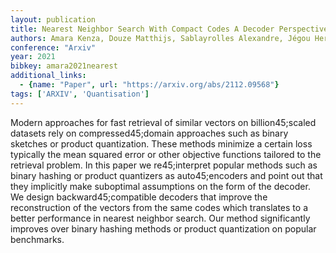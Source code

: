 ```yaml
---
layout: publication
title: Nearest Neighbor Search With Compact Codes A Decoder Perspective
authors: Amara Kenza, Douze Matthijs, Sablayrolles Alexandre, Jégou Hervé
conference: "Arxiv"
year: 2021
bibkey: amara2021nearest
additional_links:
  - {name: "Paper", url: "https://arxiv.org/abs/2112.09568"}
tags: ['ARXIV', 'Quantisation']
---
```

Modern approaches for fast retrieval of similar vectors on billion45;scaled datasets rely on compressed45;domain approaches such as binary sketches or product quantization. These methods minimize a certain loss typically the mean squared error or other objective functions tailored to the retrieval problem. In this paper we re45;interpret popular methods such as binary hashing or product quantizers as auto45;encoders and point out that they implicitly make suboptimal assumptions on the form of the decoder. We design backward45;compatible decoders that improve the reconstruction of the vectors from the same codes which translates to a better performance in nearest neighbor search. Our method significantly improves over binary hashing methods or product quantization on popular benchmarks.
